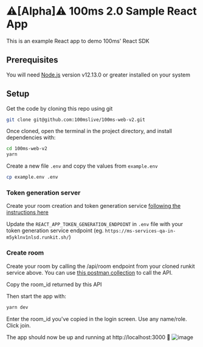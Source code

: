 # ⚠️[Alpha]⚠️ 100ms 2.0 Sample React App

This is an example React app to demo 100ms' React SDK

## Prerequisites

You will need [Node.js](https://nodejs.org) version v12.13.0 or greater installed on your system

## Setup

Get the code by cloning this repo using git

```bash
git clone git@github.com:100mslive/100ms-web-v2.git
```

Once cloned, open the terminal in the project directory, and install dependencies with:

```bash
cd 100ms-web-v2
yarn
```

Create a new file `.env` and copy the values from `example.env`

```bash
cp example.env .env
```

### Token generation server

Create your room creation and token generation service [following the instructions here](https://100ms.gitbook.io/100ms-v2/server-side/100ms-quickstart-app-server)

Update the `REACT_APP_TOKEN_GENERATION_ENDPOINT` in `.env` file with your token generation service endpoint (eg. `https://ms-services-qa-in-m5yklnv1nlsd.runkit.sh/`) 



### Create room

Create your room by calling the /api/room endpoint from your cloned runkit service above. You can use [this postman collection](https://www.getpostman.com/collections/0167b3cdf91cddf9642c) to call the API.

Copy the room_id returned by this API

Then start the app with:

```bash
yarn dev
```

Enter the room_id you've copied in the login screen. Use any name/role. Click join.

The app should now be up and running at http://localhost:3000 🚀
![image](https://user-images.githubusercontent.com/5078656/119534649-c60da000-bda4-11eb-9847-f283e2daa06f.png)

